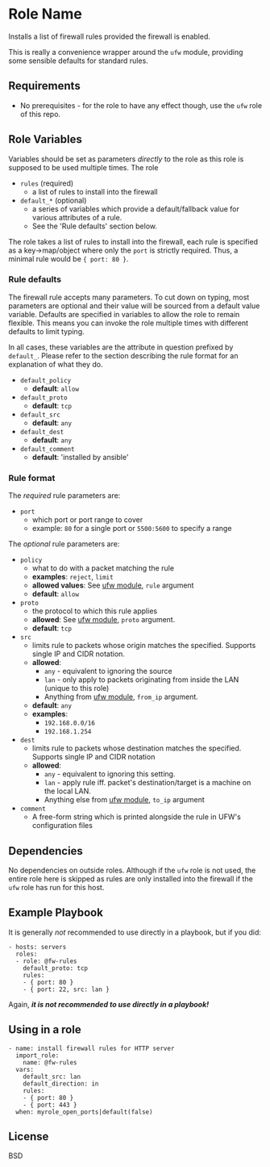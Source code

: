 Role Name
=========

Installs a list of firewall rules provided the firewall is enabled.

This is really a convenience wrapper around the `ufw` module, providing some sensible defaults for standard rules.

Requirements
------------

* No prerequisites - for the role to have any effect though, use the `ufw` role of this repo.

Role Variables
--------------

Variables should be set as parameters *directly* to the role as this role is supposed to be used multiple times. The role 

* `rules` (required)
  * a list of rules to install into the firewall
* `default_*` (optional)
  * a series of variables which provide a default/fallback value for various attributes of a rule.
  * See the 'Rule defaults' section below.

The role takes a list of rules to install into the firewall, each rule is specified as a key->map/object where only the `port` is strictly required. Thus, a minimal rule would be `{ port: 80 }`.

### Rule defaults
The firewall rule accepts many parameters. To cut down on typing, most parameters are optional and their value will be sourced from a default value variable.
Defaults are specified in variables to allow the role to remain flexible. This means you can invoke the role multiple times with different defaults to limit typing. 

In all cases, these variables are the attribute in question prefixed by `default_`. Please refer to the section describing the rule format for an explanation of what they do.

* `default_policy`
  * **default**: `allow`
* `default_proto`
  * **default**: `tcp`
* `default_src`
  * **default**: `any`
* `default_dest`
  * **default**: `any`
* `default_comment`
  * **default**: 'installed by ansible'

### Rule format




The *required* rule parameters are:
* `port`
  * which port or port range to cover
  * example: `80` for a single port or `5500:5600` to specify a range

The *optional* rule parameters are:
* `policy`
  * what to do with a packet matching the rule
  * **examples**: `reject`, `limit`
  * **allowed values**: See [ufw module](https://docs.ansible.com/ansible/2.4/ufw_module.html), `rule` argument
  * **default**: `allow`
* `proto`
  * the protocol to which this rule applies
  * **allowed**: See [ufw module](https://docs.ansible.com/ansible/2.4/ufw_module.html), `proto` argument.
  * **default**: `tcp`
* `src`
  * limits rule to packets whose origin matches the specified. Supports single IP and CIDR notation.
  * **allowed**:
    * `any` - equivalent to ignoring the source
    * `lan` - only apply to packets originating from inside the LAN (unique to this role)
    * Anything from [ufw module](https://docs.ansible.com/ansible/2.4/ufw_module.html), `from_ip` argument.
  * **default**: `any`
  * **examples**:
    * `192.168.0.0/16`
    * `192.168.1.254`
* `dest`
  * limits rule to packets whose destination matches the specified. Supports single IP and CIDR notation
  * **allowed**:
    * `any` - equivalent to ignoring this setting.
    * `lan` - apply rule iff. packet's destination/target is a machine on the local LAN.
    * Anything else from [ufw module](https://docs.ansible.com/ansible/2.4/ufw_module.html), `to_ip` argument
* `comment`
  * A free-form string which is printed alongside the rule in UFW's configuration files

Dependencies
------------

No dependencies on outside roles. Although if the `ufw` role is not used, the entire role here is skipped as rules are only installed into the firewall if the `ufw` role has run for this host.

Example Playbook
----------------

It is generally *not* recommended to use directly in a playbook, but if you did:

```
- hosts: servers
  roles:
  - role: @fw-rules
    default_proto: tcp
    rules:
    - { port: 80 }
    - { port: 22, src: lan }
```

Again, ***it is not recommended to use directly in a playbook!***

Using in a role
---------------

```
- name: install firewall rules for HTTP server
  import_role:
    name: @fw-rules
  vars:
    default_src: lan
    default_direction: in
    rules:
    - { port: 80 }
    - { port: 443 }
  when: myrole_open_ports|default(false)
```

License
-------

BSD
